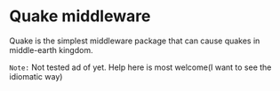 # Quake middleware

Quake is the simplest middleware package that can cause quakes in middle-earth kingdom.

`Note:`  Not tested ad of yet. Help here is most welcome(I want to see the idiomatic way)